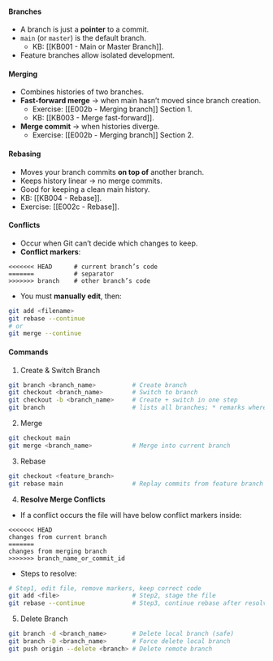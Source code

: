 #### **Branches**
- A branch is just a **pointer** to a commit.
- `main` (or `master`) is the default branch.
	- KB: [[KB001 - Main or Master Branch]].
- Feature branches allow isolated development.
#### **Merging**
- Combines histories of two branches.
- **Fast-forward merge** → when main hasn’t moved since branch creation.
	- Exercise: [[E002b - Merging branch]] Section 1.
	- KB: [[KB003 - Merge fast-forward]].
- **Merge commit** → when histories diverge.
	- Exercise: [[E002b - Merging branch]] Section 2.
#### **Rebasing**
- Moves your branch commits **on top of** another branch.
- Keeps history linear → no merge commits.
- Good for keeping a clean main history.
- KB: [[KB004 - Rebase]].
- Exercise: [[E002c - Rebase]].
#### **Conflicts**
- Occur when Git can’t decide which changes to keep.
- **Conflict markers**:

```plaintext
<<<<<<< HEAD      # current branch’s code
=======           # separator
>>>>>>> branch    # other branch’s code
```
- You must **manually edit**, then:
```bash
git add <filename>
git rebase --continue
# or
git merge --continue
```
#### **Commands**
1. Create & Switch Branch
```bash
git branch <branch_name>          # Create branch
git checkout <branch_name>        # Switch to branch
git checkout -b <branch_name>     # Create + switch in one step
git branch                        # lists all branches; * remarks where you are
```
2. Merge
```bash
git checkout main
git merge <branch_name>           # Merge into current branch
```
3. Rebase
```bash
git checkout <feature_branch>
git rebase main                   # Replay commits from feature branch on top of main
```
4. **Resolve Merge Conflicts**
- If a conflict occurs the file will have below conflict markers inside:
```
<<<<<<< HEAD
changes from current branch
=======
changes from merging branch
>>>>>>> branch_name_or_commit_id
```
- Steps to resolve:
```bash
# Step1, edit file, remove markers, keep correct code
git add <file>                    # Step2, stage the file
git rebase --continue             # Step3, continue rebase after resolving
```
5. Delete Branch
```bash
git branch -d <branch_name>       # Delete local branch (safe)
git branch -D <branch_name>       # Force delete local branch
git push origin --delete <branch> # Delete remote branch
```

